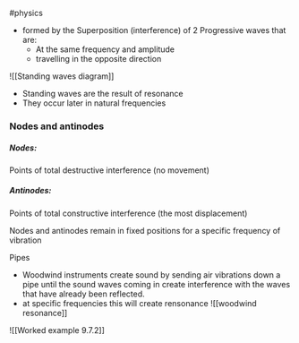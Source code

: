 #physics 

- formed by the Superposition (interference) of 2 Progressive waves that are:
	- At the same frequency and amplitude
	-  travelling in the opposite direction


![[Standing waves diagram]]
- Standing waves are the result of resonance
- They occur later in natural frequencies


### Nodes and antinodes
##### Nodes:
Points of total destructive interference (no movement)

##### Antinodes:
 Points of total constructive interference (the most displacement)

Nodes and antinodes remain in fixed positions for a specific frequency of vibration



Pipes
- Woodwind instruments create sound by sending air vibrations down a pipe until the sound waves coming in create interference with the waves that have already been reflected. 
- at specific frequencies this will create rensonance 
![[woodwind resonance]]





![[Worked example 9.7.2]]